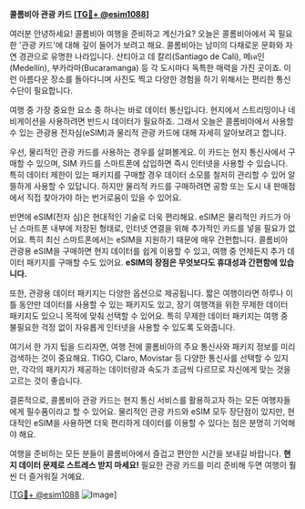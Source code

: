 **콜롬비아 관광 카드 [[TG💪+ @esim1088](https://t.me/s/esim1088)]**

여러분 안녕하세요! 콜롬비아 여행을 준비하고 계신가요? 오늘은 콜롬비아에서 꼭 필요한 '관광 카드'에 대해 깊이 들어가 보려고 해요. 콜롬비아는 남미의 다채로운 문화와 자연 경관으로 유명한 나라입니다. 산티아고 데 칼리(Santiago de Cali), 메เด인(Medellín), 부카라마(Bucaramanga) 등 각 도시마다 독특한 매력을 가진 곳이죠. 이런 아름다운 장소를 돌아다니며 사진도 찍고 다양한 경험을 하기 위해서는 편리한 통신 수단이 필요합니다.

여행 중 가장 중요한 요소 중 하나는 바로 데이터 통신입니다. 현지에서 스트리밍이나 네비게이션을 사용하려면 반드시 데이터가 필요하죠. 그래서 오늘은 콜롬비아에서 사용할 수 있는 관광용 전자심(eSIM)과 물리적 관광 카드에 대해 자세히 알아보려고 합니다.

우선, 물리적인 관광 카드를 사용하는 경우를 살펴볼게요. 이 카드는 현지 통신사에서 구매할 수 있으며, SIM 카드를 스마트폰에 삽입하면 즉시 인터넷을 사용할 수 있습니다. 특히 데이터 제한이 있는 패키지를 구매할 경우 데이터 소모를 철저히 관리할 수 있어 알뜰하게 사용할 수 있답니다. 하지만 물리적 카드를 구매하려면 공항 또는 도시 내 판매점에서 직접 찾아가야 하는 번거로움이 있을 수 있어요.

반면에 eSIM(전자 심)은 현대적인 기술로 더욱 편리해요. eSIM은 물리적인 카드가 아닌 스마트폰 내부에 저장된 형태로, 인터넷 연결을 위해 추가적인 카드를 넣을 필요가 없어요. 특히 최신 스마트폰에서는 eSIM을 지원하기 때문에 매우 간편합니다. 콜롬비아 관광용 eSIM을 구매하면 현지 데이터를 쉽게 이용할 수 있고, 여행 중 언제든지 추가 데이터 패키지를 구매할 수도 있어요. **eSIM의 장점은 무엇보다도 휴대성과 간편함에 있습니다.**

또한, 관광용 데이터 패키지는 다양한 옵션으로 제공됩니다. 짧은 여행이라면 하루나 이틀 동안만 데이터를 사용할 수 있는 패키지도 있고, 장기 여행객을 위한 무제한 데이터 패키지도 있으니 목적에 맞춰 선택할 수 있어요. 특히 무제한 데이터 패키지는 여행 중 불필요한 걱정 없이 자유롭게 인터넷을 사용할 수 있도록 도와줍니다.

여기서 한 가지 팁을 드리자면, 여행 전에 콜롬비아의 주요 통신사와 패키지 정보를 미리 검색하는 것이 중요해요. TIGO, Claro, Movistar 등 다양한 통신사를 선택할 수 있지만, 각각의 패키지가 제공하는 데이터량과 속도가 조금씩 다르므로 자신에게 맞는 것을 고르는 것이 좋습니다.

결론적으로, 콜롬비아 관광 카드는 현지 통신 서비스를 활용하고자 하는 모든 여행자들에게 필수품이라고 할 수 있어요. 물리적인 관광 카드와 eSIM 모두 장단점이 있지만, 현대적인 eSIM을 사용하면 더욱 편리하게 데이터를 이용할 수 있다는 점은 분명히 기억해야 해요.

여행을 준비하는 모든 분들이 콜롬비아에서 즐겁고 편안한 시간을 보내길 바랍니다. **현지 데이터 문제로 스트레스 받지 마세요!** 필요한 관광 카드를 미리 준비해 두면 여행이 훨씬 더 즐거워질 거예요.

[[TG💪+ @esim1088](https://t.me/s/esim1088) ![Image](https://i.postimg.cc/Y0z9fWf4/image.png)]